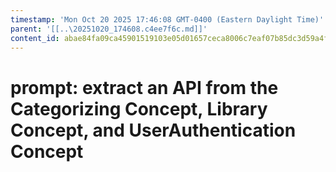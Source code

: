```yaml
---
timestamp: 'Mon Oct 20 2025 17:46:08 GMT-0400 (Eastern Daylight Time)'
parent: '[[..\20251020_174608.c4ee7f6c.md]]'
content_id: abae84fa09ca45901519103e05d01657ceca8006c7eaf07b85dc3d59a4f3af44
---
```


# prompt: extract an API from the Categorizing Concept, Library Concept, and UserAuthentication Concept
